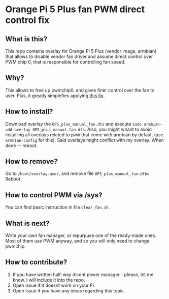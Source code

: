 # Orange Pi 5 Plus fan PWM direct control fix

## What is this?
This repo contains overlay for Orange Pi 5 Plus (vendor image, armbian) that allows to disable vendor fan driver and assume direct control over PWM chip 0, that is responsible for controlling fan speed.

## Why?

This allows to free up pwmchip0, and gives finer control over the fan to user. 
Plus, it greatly simplefies applying [this fix](https://github.com/metamot/opi5plus_fan_fix). 

## How to install?

Download overlay the `OP5_plus_manual_fan.dts` and execute `sudo armbian-add-overlay OP5_plus_manual_fan.dts`. 
Also, you might whant to avoid installing all overlays related to `pwm0` that come with armbian by default (use `armbian-config` for this). Said overlays might conflict with my overlay.
When done -- reboot.

## How to remove?

Go to `/boot/overlay-user`, and remove file `OP5_plus_manual_fan.dtbo`. 
Reboot.

## How to control PWM via /sys?

You can find basic instruction in file `clear_fan.sh`.


## What is next?

Write your own fan manager, or repurpuse one of the ready-made ones. Most of them use PWM anyway, and so you will only need to change pwmchip. 

## How to contribute?

1. If you have written half-way dicent power manager - please, let me know. I will include it into the repo.
2. Open issue if it doesnt work on your Pi.
3. Open issue if you have any ideas regarding this topic. 
